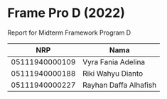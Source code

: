 # Frame Pro D (2022)
Report for Midterm Framework Program D

NRP              | Nama
-----------------|-----------
05111940000109   | Vyra Fania Adelina
05111940000188   | Riki Wahyu Dianto
05111940000227   | Rayhan Daffa Alhafish


